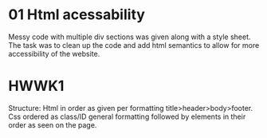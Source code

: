 # 01 Html acessability 

Messy code with multiple div sections was given along with a style sheet. The task was to clean up the code and add html semantics to allow for more accessibility of the website.

# HWWK1

Structure:
    Html in order as given per formatting title>header>body>footer.
    Css ordered as class/ID general formatting followed by elements in their order as seen on the page.